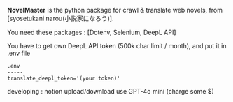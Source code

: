**NovelMaster** is the python package for crawl & translate web novels, from [syosetukani narou(小説家になろう)].

You need these packages : [Dotenv, Selenium, DeepL API]

You have to get own DeepL API token (500k char limit / month), and put it in .env file

```
.env
-----
translate_deepl_token='(your token)'
```

developing :
notion upload/download
use GPT-4o mini (charge some $)
